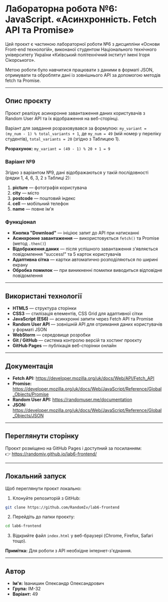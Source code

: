 # Лабораторна робота №6: JavaScript. «Асинхронність. Fetch API та Promise»

Цей проєкт є частиною лабораторної роботи №6 з дисципліни «Основи Front-end технологій», виконаної студентом Національного технічного університету України «Київський політехнічний інститут імені Ігоря Сікорського».

Метою роботи було навчитися працювати з даними в форматі JSON, отримувати та обробляти дані із зовнішнього API за допомогою методів fetch та Promise.

---

## Опис проєкту

Проєкт реалізує асинхронне завантаження даних користувачів з Random User API та їх відображення на веб-сторінці.

Варіант для завдання розраховувався за формулою: `my_variant = (my_num - 1) % total_variants + 1`, де `my_num = 49` (мій номер у переліку студентів), `total_variants = 20` (згідно з Таблицею 1).

**Розрахунок:** `my_variant = (49 - 1) % 20 + 1 = 9`

### Варіант №9

Згідно з варіантом №9, дані відображаються у такій послідовності (рядки 1, 4, 6, 3, 2 з Таблиці 2):
1. **picture** — фотографія користувача
2. **city** — місто
3. **postcode** — поштовий індекс
4. **cell** — мобільний телефон
5. **name** — повне ім'я

### Функціонал

* **Кнопка "Download"** — ініціює запит до API при натисканні
* **Асинхронне завантаження** — використовується `fetch()` та Promise (метод `.then()`)
* **Відображення даних** — після успішного завантаження з'являється повідомлення "success!" та 5 карток користувачів
* **Адаптивна сітка** — картки автоматично розподіляються по ширині екрану
* **Обробка помилок** — при виникненні помилки виводиться відповідне повідомлення

---

## Використані технології

* **HTML5** — структура сторінки
* **CSS3** — стилізація елементів, CSS Grid для адаптивної сітки
* **JavaScript (ES6)** — асинхронні запити через Fetch API та Promise
* **Random User API** — зовнішній API для отримання даних користувачів у форматі JSON
* **WebStorm** — середовище розробки
* **Git / GitHub** — система контролю версій та хостинг проєкту
* **GitHub Pages** — публікація веб-сторінки онлайн

---

## Документація

* **Fetch API:** https://developer.mozilla.org/uk/docs/Web/API/Fetch_API
* **Promise:** https://developer.mozilla.org/uk/docs/Web/JavaScript/Reference/Global_Objects/Promise
* **Random User API:** https://randomuser.me/documentation
* **JSON:** https://developer.mozilla.org/uk/docs/Web/JavaScript/Reference/Global_Objects/JSON

---

## Переглянути сторінку

Проєкт розміщено на GitHub Pages і доступний за посиланням:  
👉 https://randomiv.github.io/lab6-frontend/

---

## Локальний запуск

Щоб переглянути проєкт локально:

1. Клонуйте репозиторій з GitHub:
```bash
git clone https://github.com/RandomIv/lab6-frontend
```

2. Перейдіть до папки проєкту:
```bash
cd lab6-frontend
```

3. Відкрийте файл `index.html` у веб-браузері (Chrome, Firefox, Safari тощо).

**Примітка:** Для роботи з API необхідне інтернет-з'єднання.

---

## Автор

* **Ім'я:** Іванишин Олександр Олександрович
* **Група:** ІМ-32
* **Варіант:** 49

